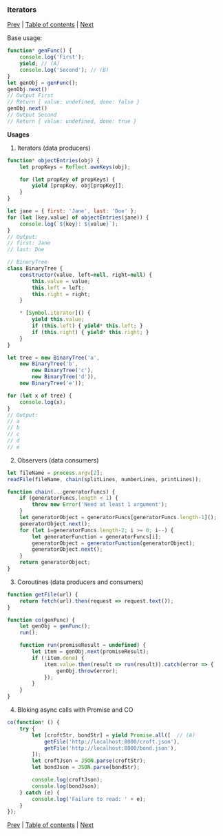 ### Iterators

[Prev](12-Promises.md) | [Table of contents](https://github.com/gadyonysh/es2015-presentation#ecmascript-2015) | [Next](14-Maps.md)

Base usage:
```js
function* genFunc() {
    console.log('First');
    yield; // (A)
    console.log('Second'); // (B)
}
let genObj = genFunc();
genObj.next()
// Output First
// Return { value: undefined, done: false }
genObj.next()
// Output Second
// Return { value: undefined, done: true }
```

**Usages**

1. Iterators (data producers)
```js
function* objectEntries(obj) {
    let propKeys = Reflect.ownKeys(obj);

    for (let propKey of propKeys) {
        yield [propKey, obj[propKey]];
    }
}

let jane = { first: 'Jane', last: 'Doe' };
for (let [key,value] of objectEntries(jane)) {
    console.log(`${key}: ${value}`);
}
// Output:
// first: Jane
// last: Doe
```

```js
// BinaryTree
class BinaryTree {
    constructor(value, left=null, right=null) {
        this.value = value;
        this.left = left;
        this.right = right;
    }

    * [Symbol.iterator]() {
        yield this.value;
        if (this.left) { yield* this.left; }
        if (this.right) { yield* this.right; }
    }
}

let tree = new BinaryTree('a',
    new BinaryTree('b',
        new BinaryTree('c'),
        new BinaryTree('d')),
    new BinaryTree('e'));

for (let x of tree) {
    console.log(x);
}
// Output:
// a
// b
// c
// d
// e
```

2. Observers (data consumers)
```js
let fileName = process.argv[2];
readFile(fileName, chain(splitLines, numberLines, printLines));

function chain(...generatorFuncs) {
    if (generatorFuncs.length < 1) {
        throw new Error('Need at least 1 argument');
    }
    let generatorObject = generatorFuncs[generatorFuncs.length-1]();
    generatorObject.next();
    for (let i=generatorFuncs.length-2; i >= 0; i--) {
        let generatorFunction = generatorFuncs[i];
        generatorObject = generatorFunction(generatorObject);
        generatorObject.next();
    }
    return generatorObject;
}
```

3. Coroutines (data producers and consumers)
```js
function getFile(url) {
    return fetch(url).then(request => request.text());
}

function co(genFunc) {
    let genObj = genFunc();
    run();

    function run(promiseResult = undefined) {
        let item = genObj.next(promiseResult);
        if (!item.done) { 
            item.value.then(result => run(result)).catch(error => {
                genObj.throw(error);
            });
        }
    }
}
```

4. Bloking async calls with Promise and CO
```js
co(function* () {
    try {
        let [croftStr, bondStr] = yield Promise.all([  // (A)
            getFile('http://localhost:8000/croft.json'),
            getFile('http://localhost:8000/bond.json'),
        ]);
        let croftJson = JSON.parse(croftStr);
        let bondJson = JSON.parse(bondStr);

        console.log(croftJson);
        console.log(bondJson);
    } catch (e) {
        console.log('Failure to read: ' + e);
    }
});
```

[Prev](12-Promises.md) | [Table of contents](https://github.com/gadyonysh/es2015-presentation#ecmascript-2015) | [Next](14-Maps.md)